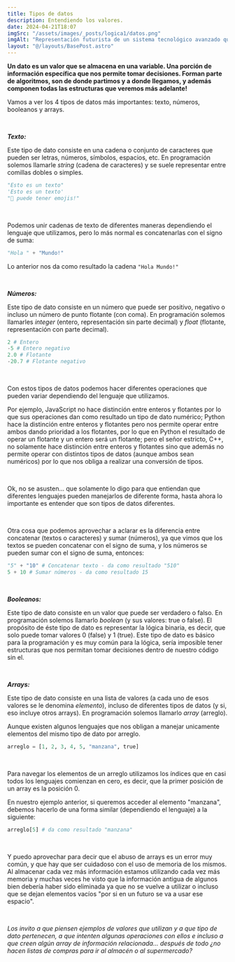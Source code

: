 ```yaml
---
title: Tipos de datos
description: Entendiendo los valores.
date: 2024-04-21T18:07
imgSrc: "/assets/images/_posts/logica1/datos.png"
imgAlt: "Representación futurista de un sistema tecnológico avanzado que simboliza diferentes tipos de datos."
layout: "@/layouts/BasePost.astro"
---
```


**Un dato es un valor que se almacena en una variable. Una porción de información específica que nos permite tomar decisiones. Forman parte de algoritmos, son de donde partimos y a donde llegamos, y además componen todas las estructuras que veremos más adelante!**

Vamos a ver los 4 tipos de datos más importantes: texto, números, booleanos y arrays.

</br>

***Texto:***

Este tipo de dato consiste en una cadena o conjunto de caracteres que pueden ser letras, números, símbolos, espacios, etc. En programación solemos llamarle *string* (cadena de caracteres) y se suele representar entre comillas dobles o simples.

```python
"Esto es un texto"
'Esto es un texto'
"📢 puede tener emojis!"
```

</br>

Podemos unir cadenas de texto de diferentes maneras dependiendo el lenguaje que utilizamos, pero lo más normal es concatenarlas con el signo de suma:

```python
"Hola " + "Mundo!"
```

Lo anterior nos da como resultado la cadena ```"Hola Mundo!"```

</br>

***Números:***

Este tipo de dato consiste en un número que puede ser positivo, negativo o incluso un número de punto flotante (con coma). En programación solemos llamarles *integer* (entero, representación sin parte decimal) y *float* (flotante, representación con parte decimal).

```python
2 # Entero
-5 # Entero negativo
2.0 # Flotante
-20.7 # Flotante negativo
```

</br>

Con estos tipos de datos podemos hacer diferentes operaciones que pueden variar dependiendo del lenguaje que utilizamos.

Por ejemplo, JavaScript no hace distinción entre enteros y flotantes por lo que sus operaciones dan como resultado un tipo de dato numérico; Python hace la distinción entre enteros y flotantes pero nos permite operar entre ambos dando prioridad a los flotantes, por lo que en Python el resultado de operar un flotante y un entero será un flotante; pero el señor estricto, C++, no solamente hace distinción entre enteros y flotantes sino que además no permite operar con distintos tipos de datos (aunque ambos sean numéricos) por lo que nos obliga a realizar una conversión de tipos.

</br>

Ok, no se asusten... que solamente lo digo para que entiendan que diferentes lenguajes pueden manejarlos de diferente forma, hasta ahora lo importante es entender que son tipos de datos diferentes.

</br>

Otra cosa que podemos aprovechar a aclarar es la diferencia entre concatenar (textos o caracteres) y sumar (números), ya que vimos que los textos se pueden concatenar con el signo de suma, y los números se pueden sumar con el signo de suma, entonces:

```python
"5" + "10" # Concatenar texto - da como resultado "510"
5 + 10 # Sumar números - da como resultado 15
```

</br>

***Booleanos:***

Este tipo de dato consiste en un valor que puede ser verdadero o falso. En programación solemos llamarlo *boolean* (y sus valores: true o false).
El propósito de éste tipo de dato es representar la lógica binaria, es decir, que solo puede tomar valores 0 (false) y 1 (true).
Este tipo de dato es básico para la programación y es muy común para la lógica, sería imposible tener estructuras que nos permitan tomar decisiones dentro de nuestro código sin el.

</br>

***Arrays:***

Este tipo de dato consiste en una lista de valores (a cada uno de esos valores se le denomina *elemento*), incluso de diferentes tipos de datos (y si, eso incluye otros arrays). En programación solemos llamarlo *array* (arreglo).

Aunque existen algunos lenguajes que nos obligan a manejar unicamente elementos del mismo tipo de dato por arreglo.

```python
arreglo = [1, 2, 3, 4, 5, "manzana", true]
```

</br>

Para navegar los elementos de un arreglo utilizamos los índices que en casi todos los lenguajes comienzan en cero, es decir, que la primer posición de un array es la posición 0.

En nuestro ejemplo anterior, si queremos acceder al elemento "manzana", debemos hacerlo de una forma similar (dependiendo el lenguaje) a la siguiente:

```python
arreglo[5] # da como resultado "manzana"
```

</br>

Y puedo aprovechar para decir que el abuso de arrays es un error muy común, y que hay que ser cuidadoso con el uso de memoria de los mismos. Al almacenar cada vez más información estamos utilizando cada vez más memoria y muchas veces he visto que la información antigua de algunos bien debería haber sido eliminada ya que no se vuelve a utilizar o incluso que se dejan elementos vacíos "por si en un futuro se va a usar ese espacio".

</br>

*Los invito a que piensen ejemplos de valores que utilizan y a que tipo de dato pertenecen, a que intenten algunas operaciones con ellos e incluso a que creen algún array de información relacionada... después de todo ¿no hacen listas de compras para ir al almacén o al supermercado?*

</br>
